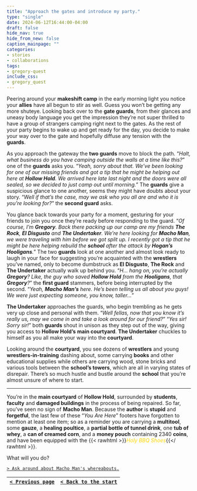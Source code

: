 ```yaml
---
title: "Approach the gates and introduce my party."
type: "single"
date: 2024-06-12T16:44:00-04:00
draft: false
hide_nav: true
hide_from_new: false
caption_mainpage: ""
categories:
- stories
- collaborations
tags:
- gregory-quest
include_css:
- gregory_quest
---
```


Peering around your **makeshift camp** in the early morning light you notice your **allies** have all begun to stir as well. Guess you won’t be getting any more shuteye. Looking back over to the **gate guards**, from their glances and uneasy body language you get the impression they’re not super thrilled to have a group of strangers camping right next to the gates. As the rest of your party begins to wake up and get ready for the day, you decide to make your way over to the gate and hopefully diffuse any tension with the **guards**.

As you approach the gateway the **two guards** move to block the path. “*Halt, what business do you have camping outside the walls at a time like this?*” one of the **guards** asks you. “*Yeah, sorry about that. We’ve been looking for one of our missing friends and got a tip that he might be helping out here at **Hollow Hold**. We arrived here late last night and the doors were all sealed, so we decided to just camp out until morning.*” The **guards** give a suspicious glance to one another, seems they might have doubts about your story. “*Well if that’s the case, may we ask who you all are and who it is you’re looking for?*” the **second guard** asks.

You glance back towards your party for a moment, gesturing for your friends to join you once they’re ready before responding to the guard. “*Of course, I’m **Gregory**. Back there packing up our camp are my friends **The Rock**, **El Disgusto** and **The Undertaker**. We’re here looking for **Macho Man**, we were traveling with him before we got split up. I recently got a tip that he might be here helping rebuild the **school** after the attack by **Hogan’s Hooligans**.*” The two **guards** look at one another and almost look ready to laugh in your face for suggesting you’re acquainted with the **wrestlers** you’ve named, only to become dumbstruck as **El Disgusto**, **The Rock** and **The Undertaker** actually walk up behind you. “*H… hang on, you’re actually **Gregory**? Like, the guy who saved **Hollow Hold** from the **Hooligans**, that **Gregory**?*” the **first guard** stammers, before being interrupted by the second. “*Yeah, **Macho Man’s** here. He’s been telling us all about you guys! We were just expecting someone, you know, taller…*”

**The Undertaker** approaches the guards, who begin trembling as he gets very up close and personal with them. “*Well fellas, now that you know it’s really us, may we come in and take a look around for our friend?*” “*Yes sir! Sorry sir!*” both **guards** shout in unison as they step out of the way, giving you access to **Hollow Hold’s** **main courtyard**. **The Undertaker** chuckles to himself as you all make your way into the **courtyard**.

Looking around the **courtyard**, you see dozens of **wrestlers** and young **wrestlers-in-training** dashing about, some carrying **books** and other educational supplies while others are carrying wood, stone bricks and various tools between the **school’s towers**, which are all in varying states of disrepair. There’s so much hustle and bustle around the **school** that you’re almost unsure of where to start.

---

You’re in the **main courtyard** of **Hollow Hold**, surrounded by **students**, **faculty** and **damaged buildings** in the process of being repaired. So far, you’ve seen no sign of **Macho Man**. Because the **author** is **stupid** and **forgetful**, the last few of these “*You Are Here*” footers have forgotten to mention at least one item; so as a reminder you are carrying a **multitool**, some **gauze**, a **healing poultice**, a **partial bottle of tunnel drink**, one **tub of whey**, a **can of creamed corn**, and a **money pouch** containing 2340 **coins**, and have been equipped with the {{< rawhtml >}}<em style="color: gold">Holy BBQ Shoes</em>{{</ rawhtml >}}.

What will you do?

[``> Ask around about Macho Man's whereabouts.``](../125)

|[``< Previous page``](../123)|[``< Back to the start``](../)|
|---|---|